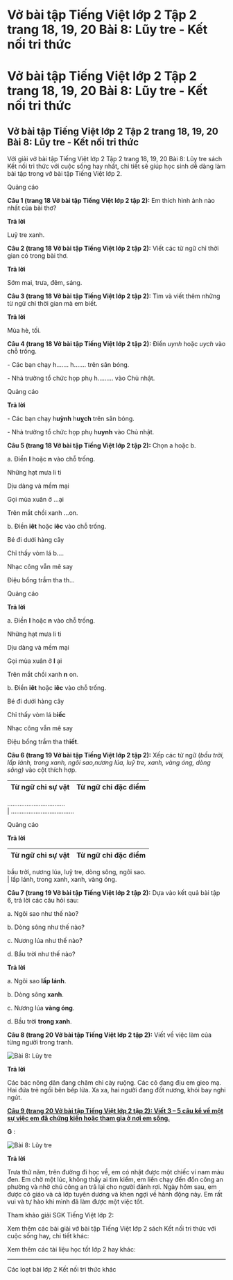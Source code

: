 # Vở bài tập Tiếng Việt lớp 2 Tập 2 trang 18, 19, 20 Bài 8: Lũy tre - Kết nối tri thức

# Vở bài tập Tiếng Việt lớp 2 Tập 2 trang 18, 19, 20 Bài 8: Lũy tre - Kết nối tri thức

## Vở bài tập Tiếng Việt lớp 2 Tập 2 trang 18, 19, 20 Bài 8: Lũy tre - Kết nối tri thức

Với giải vở bài tập Tiếng Việt lớp 2 Tập 2 trang 18, 19, 20 Bài 8: Lũy tre sách Kết nối tri thức với cuộc sống hay nhất, chi tiết sẽ giúp học sinh dễ dàng làm bài tập trong vở bài tập Tiếng Việt lớp 2.

Quảng cáo

**Câu 1 (trang 18 Vở bài tập Tiếng Việt lớp 2 tập 2):** Em thích hình ảnh nào nhất của bài thơ?

**Trả lời**

Luỹ tre xanh.

**Câu 2 (trang 18 Vở bài tập Tiếng Việt lớp 2 tập 2):** Viết các từ ngữ chỉ thời gian có trong bài thơ.

**Trả lời**

Sớm mai, trưa, đêm, sáng.

**Câu 3 (trang 18 Vở bài tập Tiếng Việt lớp 2 tập 2):** Tìm và viết thêm những từ ngữ chỉ thời gian mà em biết.

**Trả lời**

Mùa hè, tối.

**Câu 4 (trang 18 Vở bài tập Tiếng Việt lớp 2 tập 2):** Điền _uynh_ hoặc _uych_ vào chỗ trống.

\- Các bạn chạy h……. h……. trên sân bóng.

\- Nhà trường tổ chức họp phụ h……… vào Chủ nhật.

Quảng cáo

**Trả lời**

\- Các bạn chạy h**uỳnh** h**uỵch** trên sân bóng.

\- Nhà trường tổ chức họp phụ h**uynh** vào Chủ nhật.

**Câu 5 (trang 18 Vở bài tập Tiếng Việt lớp 2 tập 2):** Chọn a hoặc b.

a. Điền **l** hoặc **n** vào chỗ trống.

Những hạt mưa li ti

Dịu dàng và mềm mại

Gọi mùa xuân ở …ại

Trên mắt chồi xanh …on.

b. Điền **iêt** hoặc **iêc** vào chỗ trống.

Bé đi dưới hàng cây

Chỉ thấy vòm lá b….

Nhạc công vẫn mê say

Điệu bổng trầm tha th…

Quảng cáo

**Trả lời**

a. Điền **l** hoặc **n** vào chỗ trống.

Những hạt mưa li ti

Dịu dàng và mềm mại

Gọi mùa xuân ở **l** ại

Trên mắt chồi xanh **n** on.

b. Điền **iêt** hoặc **iêc** vào chỗ trống.

Bé đi dưới hàng cây

Chỉ thấy vòm lá b**iếc**

Nhạc công vẫn mê say

Điệu bổng trầm tha th**iết**.

**Câu 6 (trang 19 Vở bài tập Tiếng Việt lớp 2 tập 2):** Xếp các từ ngữ (_bầu trời, lấp lánh, trong xanh, ngôi sao,nương lúa, luỹ tre, xanh, vàng óng, dòng sông)_ vào cột thích hợp.

**Từ ngữ chỉ sự vật** | **Từ ngữ chỉ đặc điểm**  
---|---  
……………………………   
| ………………………………  
  
Quảng cáo

**Trả lời**

**Từ ngữ chỉ sự vật** | **Từ ngữ chỉ đặc điểm**  
---|---  
bầu trời, nương lúa, luỹ tre, dòng sông, ngôi sao.   
| lấp lánh, trong xanh, xanh, vàng óng.  
  
**Câu 7 (trang 19 Vở bài tập Tiếng Việt lớp 2 tập 2):** Dựa vào kết quả bài tập 6, trả lời các câu hỏi sau:

a. Ngôi sao như thế nào?

b. Dòng sông như thế nào?

c. Nương lúa như thế nào?

d. Bầu trời như thế nào?

**Trả lời**

a. Ngôi sao **lấp lánh**.

b. Dòng sông **xanh**.

c. Nương lúa **vàng óng**.

d. Bầu trời **trong xanh**.

**Câu 8 (trang 20 Vở bài tập Tiếng Việt lớp 2 tập 2):** Viết về việc làm của từng người trong tranh.

![Bài 8: Lũy tre](https://vietjack.com/vbt-tieng-viet-2-kn/images/bai-8-luy-tre-35143.png)

**Trả lời**

Các bác nông dân đang chăm chỉ cày ruộng. Các cô đang địu em gieo mạ. Hai đứa trẻ ngồi bên bếp lửa. Xa xa, hai người đang đốt nương, khói bay nghi ngút.

[**Câu 9 (trang 20 Vở bài tập Tiếng Việt lớp 2 tập 2): Viết 3 – 5 câu kể về một sự việc em đã chứng kiến hoặc tham gia ở nơi em sống.**](https://vietjack.com/vbt-tieng-viet-2-kn/viet-3-5-cau-ke-ve-mot-su-viec-em-da-chung-kien-hoac-tham-gia-vm.jsp)

**G** :

![Bài 8: Lũy tre](https://vietjack.com/vbt-tieng-viet-2-kn/images/bai-8-luy-tre-35144.png)

**Trả lời**

Trưa thứ năm, trên đường đi học về, em có nhặt được một chiếc ví nam màu đen. Em chờ một lúc, không thấy ai tìm kiếm, em liền chạy đến đồn công an phường và nhờ chú công an trả lại cho người đánh rơi. Ngày hôm sau, em được cô giáo và cả lớp tuyên dương và khen ngợi về hành động này. Em rất vui và tự hào khi mình đã làm được một việc tốt.

Tham khảo giải SGK Tiếng Việt lớp 2:

Xem thêm các bài giải vở bài tập Tiếng Việt lớp 2 sách Kết nối tri thức với cuộc sống hay, chi tiết khác:

Xem thêm các tài liệu học tốt lớp 2 hay khác:

* * *

Các loạt bài lớp 2 Kết nối tri thức khác
